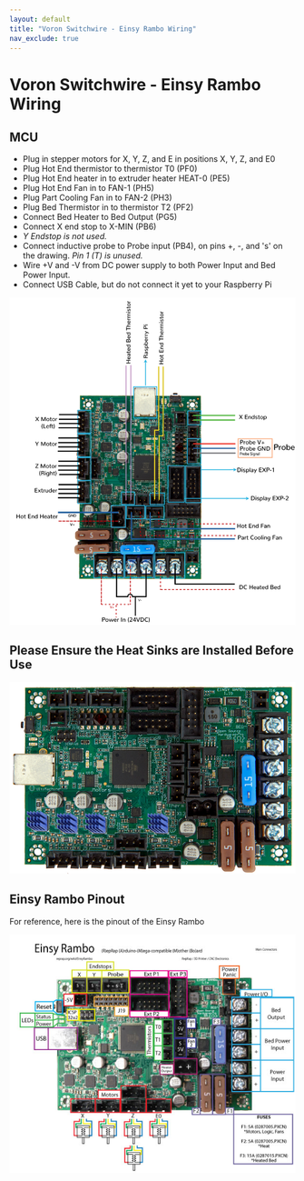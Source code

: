 ```yaml
---
layout: default
title: "Voron Switchwire - Einsy Rambo Wiring"
nav_exclude: true
---
```


# Voron Switchwire - Einsy Rambo Wiring

## MCU

* Plug in stepper motors for X, Y, Z, and E in positions X, Y, Z, and E0
* Plug Hot End thermistor to thermistor T0 (PF0)
* Plug Hot End heater in to extruder heater HEAT-0 (PE5)
* Plug Hot End Fan in to FAN-1 (PH5)
* Plug Part Cooling Fan in to FAN-2 (PH3)
* Plug Bed Thermistor in to thermistor T2 (PF2)
* Connect Bed Heater to Bed Output (PG5)
* Connect X end stop to X-MIN (PB6)
* _Y Endstop is not used._
* Connect inductive probe to Probe input (PB4), on pins +, -, and 's' on the drawing.  _Pin 1 (T) is unused._
* Wire +V and -V from DC power supply to both Power Input and Bed Power Input.
* Connect USB Cable, but do not connect it yet to your Raspberry Pi

![](./images/SW_EinsyRambo1.1B_Wiring_Diagram_150.jpg)

## Please Ensure the Heat Sinks are Installed Before Use

![](./images/EinsyRambo1.1b_PREP-WiringDiagram-heatsinks_150.jpg)

## Einsy Rambo Pinout

For reference, here is the pinout of the Einsy Rambo

![](./images/EinsyRambo1.1a-connections.jpg)